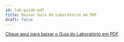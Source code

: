```yaml
---
id: lab-guide-pdf
title: Baixar Guia do Laboratório em PDF
draft: false
---
```


[Clique aqui para baixar o Guia do Laboratório em PDF](https://github.com/sncrwf/workshops/releases/download/latest/docintel.pdf)

